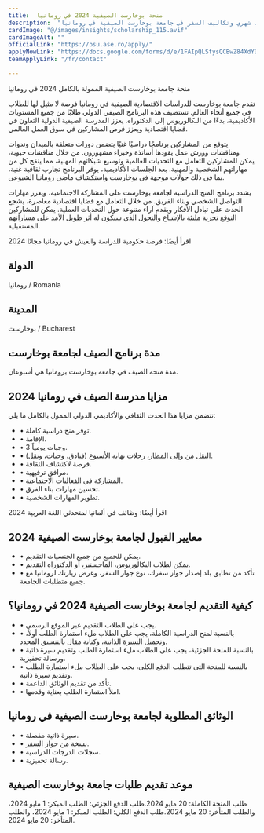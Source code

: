 ```yaml
---
title:  منحة بوخارست الصيفية 2024 في رومانيا 
description:  "فرصة فريدة من نوعها في أوروبا منحة ممولة بالكامل وراتب شهري وتكاليف السفر في جامعة بوخارست الصيفية في رومانيا" 
cardImage: "@/images/insights/scholarship_115.avif" 
cardImageAlt: "" 
officialLink: "https://bsu.ase.ro/apply/" 
applyNowLink: "https://docs.google.com/forms/d/e/1FAIpQLSfysQCBwZ84XdYDmmcLgQ4cJiCYPj6H2j-JZ4m1-Y1BP6B4YQ/viewform" 
teamApplyLink: "/fr/contact"

---
```


منحة جامعة بوخارست الصيفية الممولة بالكامل 2024 في رومانيا

تقدم جامعة بوخارست للدراسات الاقتصادية الصيفية في رومانيا فرصة لا مثيل لها للطلاب في جميع أنحاء العالم. تستضيف هذه البرنامج الصيفي الدولي طلابًا من جميع المستويات الأكاديمية، بدءًا من البكالوريوس إلى الدكتوراه. يعزز المدرسة الصيفية الدولية التعاون في قضايا اقتصادية ويعزز فرص المشاركين في سوق العمل العالمي.

يتوقع من المشاركين برنامجًا دراسيًا غنيًا يتضمن دورات متعلقة بالميدان وندوات ومناقشات وورش عمل يقودها أساتذة وخبراء مشهورون. من خلال مناقشات حيوية، يمكن للمشاركين التعامل مع التحديات العالمية وتوسيع شبكاتهم المهنية، مما ينقح كل من مهاراتهم الشخصية والمهنية. بعد الجلسات الأكاديمية، يوفر البرنامج تجارب ثقافية غنية، بما في ذلك جولات موجهة في بوخارست واستكشاف ماضي رومانيا الشيوعي.

يشدد برنامج المنح الدراسية لجامعة بوخارست على المشاركة الاجتماعية، ويعزز مهارات التواصل الشخصي وبناء الفريق. من خلال التعامل مع قضايا اقتصادية معاصرة، يشجع الحدث على تبادل الأفكار ويقدم آراء متنوعة حول التحديات العملية. يمكن للمشاركين التوقع تجربة مليئة بالإشباع والتحول الذي سيكون له أثر طويل الأمد على مساراتهم المستقبلية.

اقرأ أيضًا: فرصة حكومية للدراسة والعيش في رومانيا مجانًا 2024

## الدولة

رومانيا / Romania

## المدينة

بوخارست / Bucharest

## مدة برنامج الصيف لجامعة بوخارست

مدة منحة الصيف في جامعة بوخارست برومانيا هي أسبوعان.

## مزايا مدرسة الصيف في رومانيا 2024

تتضمن مزايا هذا الحدث الثقافي والأكاديمي الدولي الممول بالكامل ما يلي:

- • توفر منح دراسية كاملة.
- • الإقامة.
- • 3 وجبات يومياً.
- • النقل من وإلى المطار، رحلات نهاية الأسبوع (فنادق، وجبات، ونقل).
- • فرصة لاكتشاف الثقافة.
- • مرافق ترفيهية.
- • المشاركة في الفعاليات الاجتماعية.
- • تحسين مهارات بناء الفرق.
- • تطوير المهارات الشخصية.

اقرأ أيضًا: وظائف في ألمانيا لمتحدثي اللغة العربية 2024

## معايير القبول لجامعة بوخارست الصيفية 2024

- • يمكن للجميع من جميع الجنسيات التقديم.
- • يمكن لطلاب البكالوريوس، الماجستير، أو الدكتوراه التقديم.
- • تأكد من تطابق بلد إصدار جواز سفرك، نوع جواز السفر، وغرض زيارتك لرومانيا مع جميع متطلبات الجامعة.

## كيفية التقديم لجامعة بوخارست الصيفية 2024 في رومانيا؟

- • يجب على الطلاب التقديم عبر الموقع الرسمي.
- • بالنسبة لمنح الدراسية الكاملة، يجب على الطلاب ملء استمارة الطلب أولاً، وتحميل السيرة الذاتية، وكتابة مقال بالتنسيق المحدد.
- • بالنسبة للمنحة الجزئية، يجب على الطلاب ملء استمارة الطلب وتقديم سيرة ذاتية ورسالة تحفيزية.
- • بالنسبة للمنحة التي تتطلب الدفع الكلي، يجب على الطلاب ملء استمارة الطلب وتقديم سيرة ذاتية.
- • تأكد من تقديم الوثائق الداعمة.
- • املأ استمارة الطلب بعناية وقدمها.

## الوثائق المطلوبة لجامعة بوخارست الصيفية في رومانيا

- • سيرة ذاتية مفصلة.
- • نسخة من جواز السفر.
- • سجلات الدرجات الدراسية.
- • رسالة تحفيزية.

## موعد تقديم طلبات جامعة بوخارست الصيفية

طلب المنحة الكاملة: 20 مايو 2024.طلب الدفع الجزئي: الطلب المبكر: 1 مايو 2024، والطلب المتأخر: 20 مايو 2024.طلب الدفع الكلي: الطلب المبكر: 1 مايو 2024، والطلب المتأخر: 20 مايو 2024.

